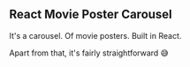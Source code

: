 ## React Movie Poster Carousel

It's a carousel. Of movie posters. Built in React.

Apart from that, it's fairly straightforward 😅
